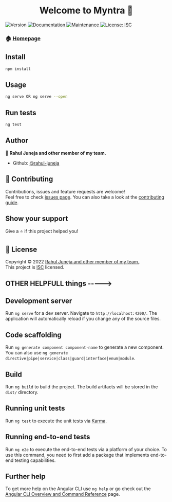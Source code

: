 <h1 align="center">Welcome to Myntra 👋</h1>
<p>
  <img alt="Version" src="https://img.shields.io/badge/version-0.0.0-blue.svg?cacheSeconds=2592000" />
  <a href="https://github.com/rahul-juneja/AngSession#readme" target="_blank">
    <img alt="Documentation" src="https://img.shields.io/badge/documentation-yes-brightgreen.svg" />
  </a>
  <a href="https://github.com/rahul-juneja/AngSession/graphs/commit-activity" target="_blank">
    <img alt="Maintenance" src="https://img.shields.io/badge/Maintained%3F-yes-green.svg" />
  </a>
  <a href="https://github.com/rahul-juneja/AngSession/blob/master/LICENSE" target="_blank">
    <img alt="License: ISC" src="https://img.shields.io/github/license/rahul-juneja/Myntra" />
  </a>
</p>

### 🏠 [Homepage](https://github.com/rahul-juneja/AngSession#readme)

## Install

```sh
npm install
```

## Usage

```sh
ng serve OR ng serve --open
```

## Run tests

```sh
ng test
```

## Author

👤 **Rahul Juneja and other member of my team.**

* Github: [@rahul-juneja](https://github.com/rahul-juneja)

## 🤝 Contributing

Contributions, issues and feature requests are welcome!<br />Feel free to check [issues page](https://github.com/rahul-juneja/AngSession/issues). You can also take a look at the [contributing guide](https://github.com/rahul-juneja/AngSession/blob/master/CONTRIBUTING.md).

## Show your support

Give a ⭐️ if this project helped you!

## 📝 License

Copyright © 2022 [Rahul Juneja and other member of my team.](https://github.com/rahul-juneja).<br />
This project is [ISC](https://github.com/rahul-juneja/AngSession/blob/master/LICENSE) licensed.

## OTHER HELPFULL things ----->

## Development server

Run `ng serve` for a dev server. Navigate to `http://localhost:4200/`. The application will automatically reload if you change any of the source files.

## Code scaffolding

Run `ng generate component component-name` to generate a new component. You can also use `ng generate directive|pipe|service|class|guard|interface|enum|module`.

## Build

Run `ng build` to build the project. The build artifacts will be stored in the `dist/` directory.

## Running unit tests

Run `ng test` to execute the unit tests via [Karma](https://karma-runner.github.io).

## Running end-to-end tests

Run `ng e2e` to execute the end-to-end tests via a platform of your choice. To use this command, you need to first add a package that implements end-to-end testing capabilities.

## Further help

To get more help on the Angular CLI use `ng help` or go check out the [Angular CLI Overview and Command Reference](https://angular.io/cli) page.

